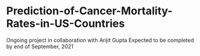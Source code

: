 # Prediction-of-Cancer-Mortality-Rates-in-US-Countries
Ongoing project in collaboration with Arijit Gupta
Expected to be completed by end of September, 2021
